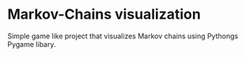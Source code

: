 # Markov-Chains visualization

Simple game like project that visualizes Markov chains using Pythongs Pygame libary.

